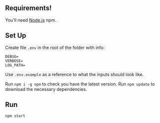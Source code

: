 ## Requirements!
You'll need [Node.js](https://nodejs.org/en/) npm.

## Set Up
Create file `.env` in the root of the folder with info:
```
DEBUG=
VERBOSE=
LOG_PATH=
```
Use `.env.example` as a reference to what the inputs should look like.

Run `npm i -g npm` to check you have the latest version.
Run `npm update` to download the necessary dependencies.

## Run
`npm start`